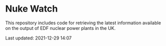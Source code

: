 # Nuke Watch

This repository includes code for retrieving the latest information available on the output of EDF nuclear power plants in the UK.

Last updated: 2021-12-29 14:07
